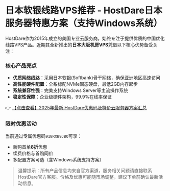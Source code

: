# 日本软银线路VPS推荐 - HostDare日本服务器特惠方案（支持Windows系统）

HostDare作为2015年成立的美国专业云服务商，始终专注于提供优质的中国优化线路VPS产品。近期其全新推出的**日本大阪机房VPS**凭借以下核心优势备受关注：

### 核心产品亮点
- **优质网络线路**：采用日本软银(Softbank)骨干网络，确保亚洲地区高速访问
- **高性能硬件配置**：全系标配NVMe固态硬盘，最低2GB内存起步
- **系统兼容性强**：完美支持Windows Server等主流操作系统
- **稳定性保障**：企业级硬件架构，99.9%在线率保证

👉 [【点击查看】2025年最新 HostDare优惠码及特价云服务器方案汇总](https://bit.ly/hostdare)

### 限时优惠活动
当前通过专属优惠码`918RXB9JBO`可享：
- 新购首单**8折**优惠
- 续费价格与首购同价
- 多配置方案可选（含Windows系统支持方案）

> 温馨提示：所有产品信息均来自官方渠道，服务相关问题请直接联系HostDare官方客服。价格及优惠可能随市场调整，建议下单前确认最新活动信息。